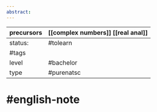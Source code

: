 ```yaml
---
abstract: 
---
```


| precursors | [[complex numbers]] [[real anal]] |
| ---------- | --------------------------------- |
| status:    | #tolearn                          |
| #tags      |                                   |
| level      | #bachelor                         |
| type       | #purenatsc                        |
# #english-note 
